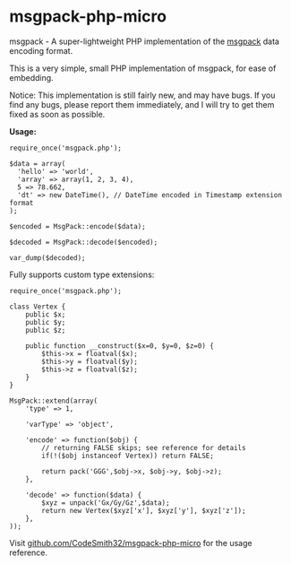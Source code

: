 # msgpack-php-micro
msgpack - A super-lightweight PHP implementation of the [msgpack](http://msgpack.org/) data encoding format.

This is a very simple, small PHP implementation of msgpack, for ease of embedding.

Notice: This implementation is still fairly new, and may have bugs. If you find any bugs, please report them immediately, and I will try to get them fixed as soon as possible.

**Usage:**

```
require_once('msgpack.php');

$data = array(
  'hello' => 'world',
  'array' => array(1, 2, 3, 4),
  5 => 78.662,
  'dt' => new DateTime(), // DateTime encoded in Timestamp extension format
);

$encoded = MsgPack::encode($data);

$decoded = MsgPack::decode($encoded);

var_dump($decoded);
```

Fully supports custom type extensions:
```
require_once('msgpack.php');

class Vertex {
	public $x;
	public $y;
	public $z;

	public function __construct($x=0, $y=0, $z=0) {
		$this->x = floatval($x);
		$this->y = floatval($y);
		$this->z = floatval($z);
	}
}

MsgPack::extend(array(
	'type' => 1,

	'varType' => 'object',

	'encode' => function($obj) {
		// returning FALSE skips; see reference for details
		if(!($obj instanceof Vertex)) return FALSE;

		return pack('GGG',$obj->x, $obj->y, $obj->z);
	},

	'decode' => function($data) {
		$xyz = unpack('Gx/Gy/Gz',$data);
		return new Vertex($xyz['x'], $xyz['y'], $xyz['z']);
	},
));
```

Visit [github.com/CodeSmith32/msgpack-php-micro](https://github.com/CodeSmith32/msgpack-php-micro) for the usage reference.